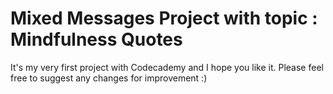 # Mixed Messages Project with topic : Mindfulness Quotes

It's my very first project with Codecademy and I hope you like it. Please feel free to suggest any changes for improvement :)
